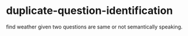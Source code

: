 # duplicate-question-identification
 find weather given two questions are same or not semantically speaking.
